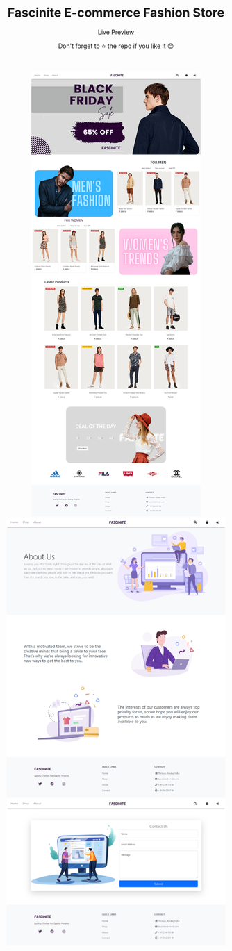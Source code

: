 <div align="center">
<h1> Fascinite E-commerce Fashion Store </h1>

[Live Preview](https://nirmalvg.github.io/Fascinite)

Don't forget to :star: the repo if you like it :blush:

<br>

![img 1](public/images/img1.png)
![img 2](public/images/img2.png)
![img 3](public/images/img3.png)
 
</div>
